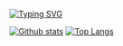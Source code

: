 <a href="https://git.io/typing-svg"><img src="https://readme-typing-svg.demolab.com?font=Fira+Code&weight=700&size=50&duration=3000&pause=1000&random=false&width=1000&height=80&lines=Welcome+To+Beom's+GitHub+(%E2%8C%90%E2%96%A0_%E2%96%A0)" alt="Typing SVG" /></a>

[![Github stats](https://github-readme-stats.vercel.app/api?username=CodHan&show_icons=true&include_all_commits=true)](https://github.com/CodHan/github-readme-stats)
[![Top Langs](https://github-readme-stats.vercel.app/api/top-langs/?username=CodHan&layout=compact)](https://github.com/CodHan/github-readme-stats)


<!--
**CodHan/CodHan** is a ✨ _special_ ✨ repository because its `README.md` (this file) appears on your GitHub profile.

Here are some ideas to get you started:

- 🔭 I’m currently working on ...
- 🌱 I’m currently learning ...
- 👯 I’m looking to collaborate on ...
- 🤔 I’m looking for help with ...
- 💬 Ask me about ...
- 📫 How to reach me: ...
- 😄 Pronouns: ...
- ⚡ Fun fact: ...
-->
